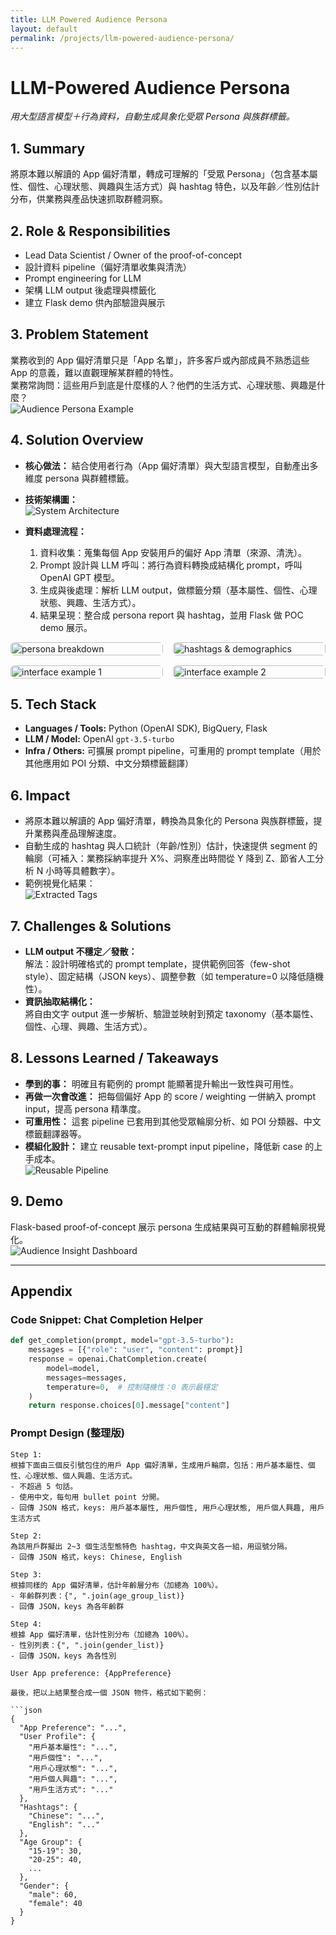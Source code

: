 ```yaml
---
title: LLM Powered Audience Persona
layout: default
permalink: /projects/llm-powered-audience-persona/
---
```


# LLM-Powered Audience Persona  
*用大型語言模型＋行為資料，自動生成具象化受眾 Persona 與族群標籤。*

## 1. Summary  
將原本難以解讀的 App 偏好清單，轉成可理解的「受眾 Persona」（包含基本屬性、個性、心理狀態、興趣與生活方式）與 hashtag 特色，以及年齡／性別估計分布，供業務與產品快速抓取群體洞察。

## 2. Role & Responsibilities  
- Lead Data Scientist / Owner of the proof-of-concept  
- 設計資料 pipeline（偏好清單收集與清洗）  
- Prompt engineering for LLM  
- 架構 LLM output 後處理與標籤化  
- 建立 Flask demo 供內部驗證與展示  

## 3. Problem Statement  
業務收到的 App 偏好清單只是「App 名單」，許多客戶或內部成員不熟悉這些 App 的意義，難以直觀理解某群體的特性。  
業務常詢問：這些用戶到底是什麼樣的人？他們的生活方式、心理狀態、興趣是什麼？  
![Audience Persona Example](images/llm_persona_01.png) <!-- alt: 轉換後的受眾 persona 範例 -->

## 4. Solution Overview  
- **核心做法：** 結合使用者行為（App 偏好清單）與大型語言模型，自動產出多維度 persona 與群體標籤。  
- **技術架構圖：**  
  ![System Architecture](images/llm_persona_04.png) <!-- alt: 技術架構圖，顯示資料流與 LLM 呼叫流程 -->

- **資料處理流程：**  
  1. 資料收集：蒐集每個 App 安裝用戶的偏好 App 清單（來源、清洗）。  
  2. Prompt 設計與 LLM 呼叫：將行為資料轉換成結構化 prompt，呼叫 OpenAI GPT 模型。  
  3. 生成與後處理：解析 LLM output，做標籤分類（基本屬性、個性、心理狀態、興趣、生活方式）。  
  4. 結果呈現：整合成 persona report 與 hashtag，並用 Flask 做 POC demo 展示。  


<div style="display:grid;grid-template-columns:repeat(2,1fr);gap:1rem;">
  <img src="images/llm_persona_05.png" alt="persona breakdown" style="width:100%;border-radius:6px;">
  <img src="images/llm_persona_06.png" alt="hashtags & demographics" style="width:100%;border-radius:6px;">
  <img src="images/llm_persona_07.png" alt="interface example 1" style="width:100%;border-radius:6px;">
  <img src="images/llm_persona_08.png" alt="interface example 2" style="width:100%;border-radius:6px;">
</div>


## 5. Tech Stack  
- **Languages / Tools:** Python (OpenAI SDK), BigQuery, Flask  
- **LLM / Model:** OpenAI `gpt-3.5-turbo`  
- **Infra / Others:** 可擴展 prompt pipeline，可重用的 prompt template（用於其他應用如 POI 分類、中文分類標籤翻譯）

## 6. Impact  
- 將原本難以解讀的 App 偏好清單，轉換為具象化的 Persona 與族群標籤，提升業務與產品理解速度。  
- 自動生成的 hashtag 與人口統計（年齡/性別）估計，快速提供 segment 的輪廓（可補入：業務採納率提升 X%、洞察產出時間從 Y 降到 Z、節省人工分析 N 小時等具體數字）。  
- 範例視覺化結果：  
  ![Extracted Tags](images/llm_persona_02.png) <!-- alt: 從 persona 中提取的族群標籤與特徵 -->

## 7. Challenges & Solutions  
- **LLM output 不穩定／發散：**  
  解法：設計明確格式的 prompt template，提供範例回答（few-shot style）、固定結構（JSON keys）、調整參數（如 temperature=0 以降低隨機性）。  
- **資訊抽取結構化：**  
  將自由文字 output 進一步解析、驗證並映射到預定 taxonomy（基本屬性、個性、心理、興趣、生活方式）。  

## 8. Lessons Learned / Takeaways  
- **學到的事：** 明確且有範例的 prompt 能顯著提升輸出一致性與可用性。  
- **再做一次會改進：** 把每個偏好 App 的 score / weighting 一併納入 prompt input，提高 persona 精準度。  
- **可重用性：** 這套 pipeline 已套用到其他受眾輪廓分析、如 POI 分類器、中文標籤翻譯器等。  
- **模組化設計：** 建立 reusable text-prompt input pipeline，降低新 case 的上手成本。  
  ![Reusable Pipeline](images/llm_persona_12.png) <!-- alt: 可重用 prompt pipeline 示意 -->

## 9. Demo  
Flask-based proof-of-concept 展示 persona 生成結果與可互動的群體輪廓視覺化。  
![Audience Insight Dashboard](images/llm-insights-dashboard.png) <!-- alt: Flask demo dashboard -->

---

## Appendix

### Code Snippet: Chat Completion Helper
```python
def get_completion(prompt, model="gpt-3.5-turbo"):
    messages = [{"role": "user", "content": prompt}]
    response = openai.ChatCompletion.create(
        model=model,
        messages=messages,
        temperature=0,  # 控制隨機性：0 表示最穩定
    )
    return response.choices[0].message["content"]
```

### Prompt Design (整理版)
```text
Step 1:
根據下面由三個反引號包住的用戶 App 偏好清單，生成用戶輪廓，包括：用戶基本屬性、個性、心理狀態、個人興趣、生活方式。
- 不超過 5 句話。
- 使用中文，每句用 bullet point 分開。
- 回傳 JSON 格式，keys: 用戶基本屬性, 用戶個性, 用戶心理狀態, 用戶個人興趣, 用戶生活方式

Step 2:
為該用戶群擬出 2~3 個生活型態特色 hashtag，中文與英文各一組，用逗號分隔。
- 回傳 JSON 格式，keys: Chinese, English

Step 3:
根據同樣的 App 偏好清單，估計年齡層分布（加總為 100%）。
- 年齡群列表：{", ".join(age_group_list)}
- 回傳 JSON，keys 為各年齡群

Step 4:
根據 App 偏好清單，估計性別分布（加總為 100%）。
- 性別列表：{", ".join(gender_list)}
- 回傳 JSON，keys 為各性別

User App preference: {AppPreference}

最後，把以上結果整合成一個 JSON 物件，格式如下範例：

```json
{
  "App Preference": "...",
  "User Profile": {
    "用戶基本屬性": "...",
    "用戶個性": "...",
    "用戶心理狀態": "...",
    "用戶個人興趣": "...",
    "用戶生活方式": "..."
  },
  "Hashtags": {
    "Chinese": "...",
    "English": "..."
  },
  "Age Group": {
    "15-19": 30,
    "20-25": 40,
    ...
  },
  "Gender": {
    "male": 60,
    "female": 40
  }
}
```


